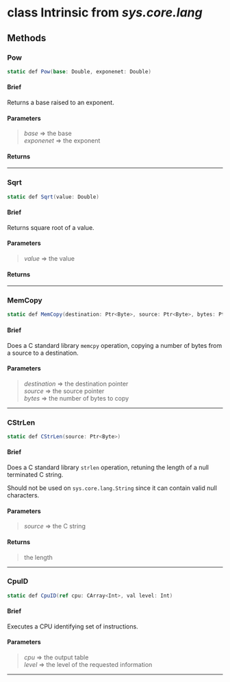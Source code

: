 # class Intrinsic from *sys.core.lang*

## Methods

### Pow

```C#
static def Pow(base: Double, exponenet: Double)
```

#### Brief
Returns a base raised to an exponent.

#### Parameters
> *base* => the base  
> *exponenet* => the exponent  
#### Returns
> 
***

### Sqrt

```C#
static def Sqrt(value: Double)
```

#### Brief
Returns square root of a value.

#### Parameters
> *value* => the value  
#### Returns
> 
***

### MemCopy

```C#
static def MemCopy(destination: Ptr<Byte>, source: Ptr<Byte>, bytes: PtrSize)
```

#### Brief
Does a C standard library `memcpy` operation, copying a number of bytes from a source to a destination.

#### Parameters
> *destination* => the destination pointer  
> *source* => the source pointer  
> *bytes* => the number of bytes to copy  
***

### CStrLen

```C#
static def CStrLen(source: Ptr<Byte>)
```

#### Brief
Does a C standard library `strlen` operation, retuning the length of a null terminated C string.

Should not be used on `sys.core.lang.String` since it can contain valid null characters.

#### Parameters
> *source* => the C string  
#### Returns
> the length
***

### CpuID

```C#
static def CpuID(ref cpu: CArray<Int>, val level: Int)
```

#### Brief
Executes a CPU identifying set of instructions.

#### Parameters
> *cpu* => the output table  
> *level* => the level of the requested information  
***

